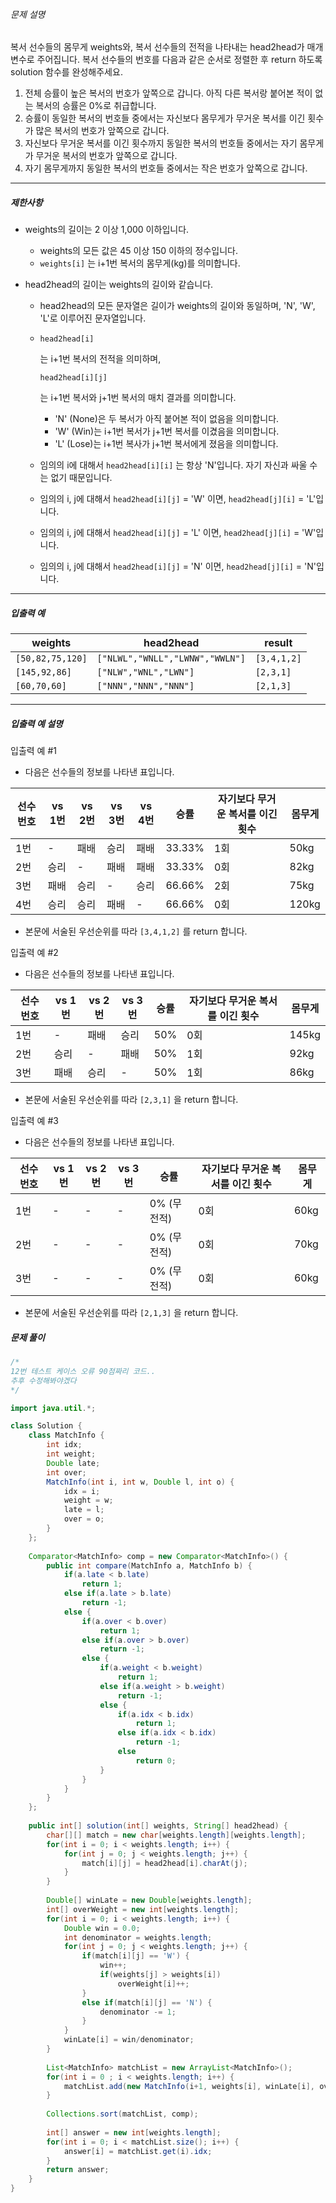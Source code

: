 ###### 문제 설명

복서 선수들의 몸무게 weights와, 복서 선수들의 전적을 나타내는 head2head가 매개변수로 주어집니다. 복서 선수들의 번호를 다음과 같은 순서로 정렬한 후 return 하도록 solution 함수를 완성해주세요.

1. 전체 승률이 높은 복서의 번호가 앞쪽으로 갑니다. 아직 다른 복서랑 붙어본 적이 없는 복서의 승률은 0%로 취급합니다.
2. 승률이 동일한 복서의 번호들 중에서는 자신보다 몸무게가 무거운 복서를 이긴 횟수가 많은 복서의 번호가 앞쪽으로 갑니다.
3. 자신보다 무거운 복서를 이긴 횟수까지 동일한 복서의 번호들 중에서는 자기 몸무게가 무거운 복서의 번호가 앞쪽으로 갑니다.
4. 자기 몸무게까지 동일한 복서의 번호들 중에서는 작은 번호가 앞쪽으로 갑니다.

------

##### 제한사항

- weights의 길이는 2 이상 1,000 이하입니다.

  - weights의 모든 값은 45 이상 150 이하의 정수입니다.
  - `weights[i]` 는 i+1번 복서의 몸무게(kg)를 의미합니다.

- head2head의 길이는 weights의 길이와 같습니다.

  - head2head의 모든 문자열은 길이가 weights의 길이와 동일하며, 'N', 'W', 'L'로 이루어진 문자열입니다.

  - ```
    head2head[i]
    ```

     

    는 i+1번 복서의 전적을 의미하며,

     

    ```
    head2head[i][j]
    ```

    는 i+1번 복서와 j+1번 복서의 매치 결과를 의미합니다.

    - 'N' (None)은 두 복서가 아직 붙어본 적이 없음을 의미합니다.
    - 'W' (Win)는 i+1번 복서가 j+1번 복서를 이겼음을 의미합니다.
    - 'L' (Lose)는 i+1번 복사가 j+1번 복서에게 졌음을 의미합니다.

  - 임의의 i에 대해서 `head2head[i][i]` 는 항상 'N'입니다. 자기 자신과 싸울 수는 없기 때문입니다.

  - 임의의 i, j에 대해서 `head2head[i][j]` = 'W' 이면, `head2head[j][i]` = 'L'입니다.

  - 임의의 i, j에 대해서 `head2head[i][j]` = 'L' 이면, `head2head[j][i]` = 'W'입니다.

  - 임의의 i, j에 대해서 `head2head[i][j]` = 'N' 이면, `head2head[j][i]` = 'N'입니다.

------

##### 입출력 예

| weights          | head2head                       | result      |
| ---------------- | ------------------------------- | ----------- |
| `[50,82,75,120]` | `["NLWL","WNLL","LWNW","WWLN"]` | `[3,4,1,2]` |
| `[145,92,86]`    | `["NLW","WNL","LWN"]`           | `[2,3,1]`   |
| `[60,70,60]`     | `["NNN","NNN","NNN"]`           | `[2,1,3]`   |

------

##### 입출력 예 설명

입출력 예 #1

- 다음은 선수들의 정보를 나타낸 표입니다.

| 선수 번호 | vs 1번 | vs 2번 | vs 3번 | vs 4번 | 승률   | 자기보다 무거운 복서를 이긴 횟수 | 몸무게 |
| --------- | ------ | ------ | ------ | ------ | ------ | -------------------------------- | ------ |
| 1번       | -      | 패배   | 승리   | 패배   | 33.33% | 1회                              | 50kg   |
| 2번       | 승리   | -      | 패배   | 패배   | 33.33% | 0회                              | 82kg   |
| 3번       | 패배   | 승리   | -      | 승리   | 66.66% | 2회                              | 75kg   |
| 4번       | 승리   | 승리   | 패배   | -      | 66.66% | 0회                              | 120kg  |

- 본문에 서술된 우선순위를 따라 `[3,4,1,2]` 를 return 합니다.

입출력 예 #2

- 다음은 선수들의 정보를 나타낸 표입니다.

| 선수 번호 | vs 1번 | vs 2번 | vs 3번 | 승률 | 자기보다 무거운 복서를 이긴 횟수 | 몸무게 |
| --------- | ------ | ------ | ------ | ---- | -------------------------------- | ------ |
| 1번       | -      | 패배   | 승리   | 50%  | 0회                              | 145kg  |
| 2번       | 승리   | -      | 패배   | 50%  | 1회                              | 92kg   |
| 3번       | 패배   | 승리   | -      | 50%  | 1회                              | 86kg   |

- 본문에 서술된 우선순위를 따라 `[2,3,1]` 을 return 합니다.

입출력 예 #3

- 다음은 선수들의 정보를 나타낸 표입니다.

| 선수 번호 | vs 1번 | vs 2번 | vs 3번 | 승률        | 자기보다 무거운 복서를 이긴 횟수 | 몸무게 |
| --------- | ------ | ------ | ------ | ----------- | -------------------------------- | ------ |
| 1번       | -      | -      | -      | 0% (무전적) | 0회                              | 60kg   |
| 2번       | -      | -      | -      | 0% (무전적) | 0회                              | 70kg   |
| 3번       | -      | -      | -      | 0% (무전적) | 0회                              | 60kg   |

- 본문에 서술된 우선순위를 따라 `[2,1,3]` 을 return 합니다.

##### **문제 풀이**

```java
/* 
12번 테스트 케이스 오류 90점짜리 코드..
추후 수정해봐야겠다
*/

import java.util.*;

class Solution {
    class MatchInfo {
        int idx;
        int weight;
        Double late;
        int over;
        MatchInfo(int i, int w, Double l, int o) {
            idx = i;
            weight = w;
            late = l;
            over = o;
        }
    };
    
    Comparator<MatchInfo> comp = new Comparator<MatchInfo>() {
        public int compare(MatchInfo a, MatchInfo b) {
            if(a.late < b.late)
                return 1;
            else if(a.late > b.late)
                return -1;
            else {
                if(a.over < b.over)
                    return 1;
                else if(a.over > b.over)
                    return -1;
                else {
                    if(a.weight < b.weight)
                        return 1;
                    else if(a.weight > b.weight)
                        return -1;
                    else {
                        if(a.idx < b.idx)
                            return 1;
                        else if(a.idx < b.idx)
                            return -1;
                        else
                            return 0;
                    }
                }
            }
        }
    };
    
    public int[] solution(int[] weights, String[] head2head) {
        char[][] match = new char[weights.length][weights.length];
        for(int i = 0; i < weights.length; i++) {
            for(int j = 0; j < weights.length; j++) {
                match[i][j] = head2head[i].charAt(j);
            }
        }
        
        Double[] winLate = new Double[weights.length];
        int[] overWeight = new int[weights.length];
        for(int i = 0; i < weights.length; i++) {
            Double win = 0.0;
            int denominator = weights.length;
            for(int j = 0; j < weights.length; j++) {
                if(match[i][j] == 'W') {
                    win++;
                    if(weights[j] > weights[i])
                        overWeight[i]++;
                }
                else if(match[i][j] == 'N') {
                    denominator -= 1;
                }
            }
            winLate[i] = win/denominator;
        }
        
        List<MatchInfo> matchList = new ArrayList<MatchInfo>();
        for(int i = 0 ; i < weights.length; i++) {
            matchList.add(new MatchInfo(i+1, weights[i], winLate[i], overWeight[i]));
        }
        
        Collections.sort(matchList, comp);
        
        int[] answer = new int[weights.length];
        for(int i = 0; i < matchList.size(); i++) {
            answer[i] = matchList.get(i).idx;
        }
        return answer;
    }
}
```

